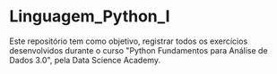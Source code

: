 # Linguagem_Python_I

Este repositório tem como objetivo, registrar todos os exercícios desenvolvidos durante o curso "Python Fundamentos para Análise de Dados 3.0", pela Data Science Academy.
